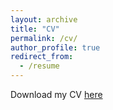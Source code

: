 ```yaml
---
layout: archive
title: "CV"
permalink: /cv/
author_profile: true
redirect_from:
  - /resume
---
```

Download my CV [here](https://sabaahmadi.github.io/files/saba-cv.pdf)
